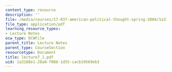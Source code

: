 ```yaml
---
content_type: resource
description: ''
file: /media/courses/17-037-american-political-thought-spring-2004/1a3188e128a8f0881d55cacb19569eb3_lecture7_1.pdf
file_type: application/pdf
learning_resource_types:
- Lecture Notes
ocw_type: OCWFile
parent_title: Lecture Notes
parent_type: CourseSection
resourcetype: Document
title: lecture7_1.pdf
uid: 1a3188e1-28a8-f088-1d55-cacb19569eb3
---
```

